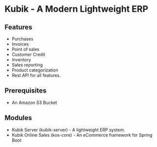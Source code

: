 # Kubik - A Modern Lightweight ERP

## Features

* Purchases
* Invoices
* Point of sales
* Customer Credit
* Inventory
* Sales reporting
* Product categorization
* Rest API for all features.

## Prerequisites

* An Amazon S3 Bucket

## Modules

* Kubik Server (kubik-server) - A lightweight ERP system.
* Kubik Online Sales (kos-core) - An eCommerce framework for Spring Boot
